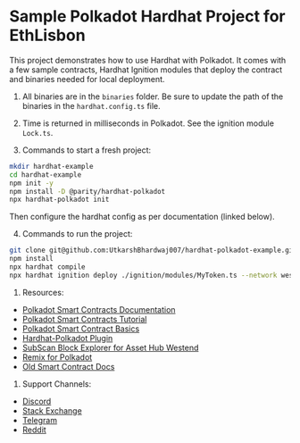 # Sample Polkadot Hardhat Project for EthLisbon

This project demonstrates how to use Hardhat with Polkadot. It comes with a few sample contracts, Hardhat Ignition modules that deploy the contract and binaries needed for local deployment.

1) All binaries are in the `binaries` folder. Be sure to update the path of the binaries in the `hardhat.config.ts` file.

2) Time is returned in milliseconds in Polkadot. See the ignition module `Lock.ts`.

3) Commands to start a fresh project:

```bash
mkdir hardhat-example
cd hardhat-example
npm init -y
npm install -D @parity/hardhat-polkadot
npx hardhat-polkadot init
```

Then configure the hardhat config as per documentation (linked below).


4) Commands to run the project:

```bash
git clone git@github.com:UtkarshBhardwaj007/hardhat-polkadot-example.git
npm install
npx hardhat compile
npx hardhat ignition deploy ./ignition/modules/MyToken.ts --network westendAssetHub
```

1) Resources:
- [Polkadot Smart Contracts Documentation](https://papermoonio.github.io/polkadot-mkdocs/develop/smart-contracts/)
- [Polkadot Smart Contracts Tutorial](https://papermoonio.github.io/polkadot-mkdocs/tutorials/smart-contracts/)
- [Polkadot Smart Contract Basics](https://papermoonio.github.io/polkadot-mkdocs/polkadot-protocol/smart-contract-basics/)
- [Hardhat-Polkadot Plugin](https://github.com/paritytech/hardhat-polkadot/tree/main/packages/hardhat-polkadot)
- [SubScan Block Explorer for Asset Hub Westend](https://assethub-westend.subscan.io/)
- [Remix for Polkadot](https://remix.polkadot.io/)
- [Old Smart Contract Docs](https://contracts.polkadot.io/)

1) Support Channels:
- [Discord](https://discord.gg/polkadot)
- [Stack Exchange](https://substrate.meta.stackexchange.com/)
- [Telegram](https://t.me/substratedevs)
- [Reddit](https://www.reddit.com/r/Polkadot/)
